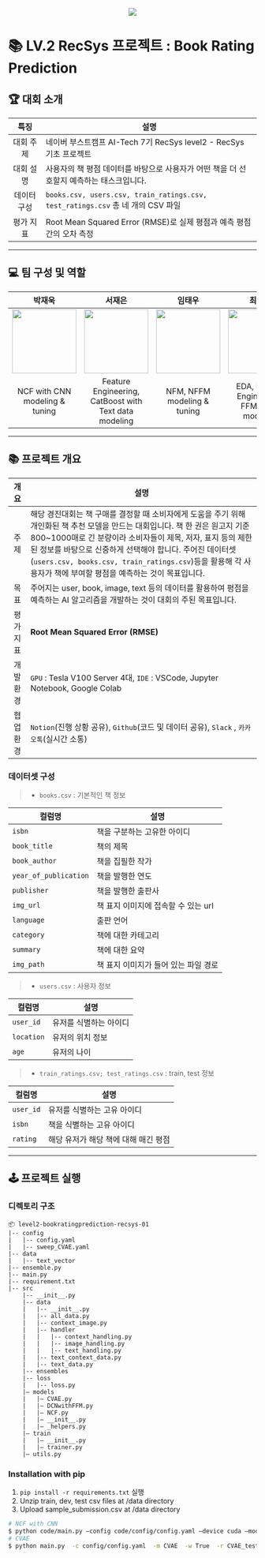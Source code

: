 <div align='center'>
<p align='center'>
    <img src="https://capsule-render.vercel.app/api?type=waving&color=ece700&height=250&section=header&text=Rec%20N%20Roll&fontSize=80&animation=fadeIn&fontAlignY=38&desc=Lv2%20Project&descAlignY=51&descAlign=80"/>
</p>
</div>

# 📚 LV.2 RecSys 프로젝트 : Book Rating Prediction


## 🏆 대회 소개
| 특징 | 설명 |
|:---:|---|
| 대회 주제 | 네이버 부스트캠프 AI-Tech 7기 RecSys level2 - RecSys 기초 프로젝트|
| 대회 설명 | 사용자의 책 평점 데이터를 바탕으로 사용자가 어떤 책을 더 선호할지 예측하는 태스크입니다. |
| 데이터 구성 | `books.csv, users.csv, train_ratings.csv, test_ratings.csv` 총 네 개의 CSV 파일 |
| 평가 지표 | Root Mean Squared Error (RMSE)로 실제 평점과 예측 평점 간의 오차 측정 |

---
## 💻 팀 구성 및 역할
| 박재욱 | 서재은 | 임태우 | 최태순 | 허진경 |
|:---:|:---:|:---:|:---:|:---:|
|[<img src="https://github.com/user-attachments/assets/0c4ff6eb-95b0-4ee4-883c-b10c1a42be14" width=130>](https://github.com/park-jaeuk)|[<img src="https://github.com/user-attachments/assets/b6cff4bf-79c8-4946-896a-666dd54c63c7" width=130>](https://github.com/JaeEunSeo)|[<img src="https://github.com/user-attachments/assets/f6572f19-901b-4aea-b1c4-16a62a111e8d" width=130>](https://github.com/Cyberger)|[<img src="https://github.com/user-attachments/assets/a10088ec-29b4-47aa-bf6a-53520b6106ce" width=130>](https://github.com/choitaesoon)|[<img src="https://github.com/user-attachments/assets/7ab5112f-ca4b-4e54-a005-406756262384" width=130>](https://github.com/jinnk0)|
|NCF with CNN modeling & tuning|Feature Engineering, CatBoost with Text data modeling|NFM, NFFM modeling & tuning|EDA, Feature Engineering, FFM+DCN modeling|CVAE modeling & tuning|
---
## 📚 프로젝트 개요
|    개요    | 설명 |
|:---:| --- |
| 주제 | 해당 경진대회는 책 구매를 결정할 때 소비자에게 도움을 주기 위해 개인화된 책 추천 모델을 만드는 대회입니다. 책 한 권은 원고지 기준 800~1000매로 긴 분량이라 소비자들이 제목, 저자, 표지 등의 제한된 정보를 바탕으로 신중하게 선택해야 합니다. 주어진 데이터셋(`users.csv, books.csv, train_ratings.csv`)등을 활용해 각 사용자가 책에 부여할 평점을 예측하는 것이 목표입니다.  |
| 목표 | 주어지는 user, book, image, text 등의 데이터를 활용하여 평점을 예측하는 AI 알고리즘을 개발하는 것이 대회의 주된 목표입니다. |
| 평가 지표 | **Root Mean Squared Error (RMSE)**  |
| 개발 환경 | `GPU` : Tesla V100 Server 4대, `IDE` : VSCode, Jupyter Notebook, Google Colab |
| 협업 환경 | `Notion`(진행 상황 공유), `Github`(코드 및 데이터 공유), `Slack` , `카카오톡`(실시간 소통) |


### 데이터셋 구성
>- `books.csv` : 기본적인 책 정보

| 컬럼명 | 설명 |
| --- | --- |
|`isbn`|책을 구분하는 고유한 아이디|
|`book_title`|책의 제목|
|`book_author`|책을 집필한 작가|
|`year_of_publication`|책을 발행한 연도|
|`publisher`|책을 발행한 출판사|
|`img_url`|책 표지 이미지에 접속할 수 있는 url|
|`language`|출판 언어|
|`category`|책에 대한 카테고리|
|`summary`|책에 대한 요약|
|`img_path`|책 표지 이미지가 들어 있는 파일 경로|

>- `users.csv` : 사용자 정보

| 컬럼명 | 설명 |
| --- | --- |
|`user_id`|유저를 식별하는 아이디|
|`location`|유저의 위치 정보|
|`age`|유저의 나이|

>- `train_ratings.csv; test_ratings.csv` : train, test 정보

| 컬럼명 | 설명 |
| --- | --- |
|`user_id`|유저를 식별하는 고유 아이디|
|`isbn`|책을 식별하는 고유 아이디|
|`rating`|해당 유저가 해당 책에 대해 매긴 평점|




---
## 🕹️ 프로젝트 실행
### 디렉토리 구조

```
📦 level2-bookratingprediction-recsys-01
|-- config
|   |-- config.yaml
|   |-- sweep_CVAE.yaml
|-- data
|   |-- text_vector
|-- ensemble.py
|-- main.py
|-- requirement.txt
|-- src
    |-- __init__.py
    |-- data
    |   |-- __init__.py
    |   |-- all_data.py
    |   |-- context_image.py
    |   |-- handler
    |   |   |-- context_handling.py
    |   |   |-- image_handling.py
    |   |   |-- text_handling.py
    |   |-- text_context_data.py
    |   |-- text_data.py
    |-- ensembles
    |-- loss
    |   |-- loss.py
    |— models
    |   |— CVAE.py
    |   |— DCNwithFFM.py
    |   |— NCF.py
    |   |— __init__.py
    |   |— _helpers.py
    |— train
    |   |— __init__.py
    |   |— trainer.py
    |— utils.py
```

### Installation with pip
1. `pip install -r requirements.txt` 실행
2. Unzip train, dev, test csv files at /data directory
3. Upload sample_submission.csv at /data directory
```bash
# NCF with CNN
$ python code/main.py —config code/config/config.yaml —device cuda —model NCF —seed 42 —metrics "['RMSELoss']" -w True
# CVAE
$ python main.py  -c config/config.yaml  -m CVAE  -w True  -r CVAE_test
```

